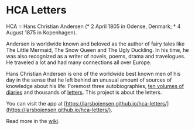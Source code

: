 # HCA Letters

HCA = Hans Christian Andersen (* 2 April 1805 in Odense, Denmark; † 4 August 1875 in Kopenhagen).
 
Andersen is worldwide known and beloved as the author of fairy tales like The Little Mermaid, The Snow Queen and The Ugly Duckling. In his time, he was also recognized as a writer of novels, poems, drama and travelogues. He traveled a lot and had many connections all over Europe.

Hans Christian Andersen is one of the worldwide best known men of his day in the sense that he left behind an unusual amount of sources of knowledge about his life: Foremost three autobiographies, [ten volumes of diaries](http://oraapp.kb.dk/hca_pub/cv/main/Oversigt.xsql?nnoc=hca_pub) and thousands of [letters](http://andersen.sdu.dk/brevbase/). This project is about the letters.

You can visit the app at [https://larsbojensen.github.io/hca-letters/](https://larsbojensen.github.io/hca-letters/).

Read more in the [wiki](https://github.com/LarsBoJensen/HCALetters/wiki).
